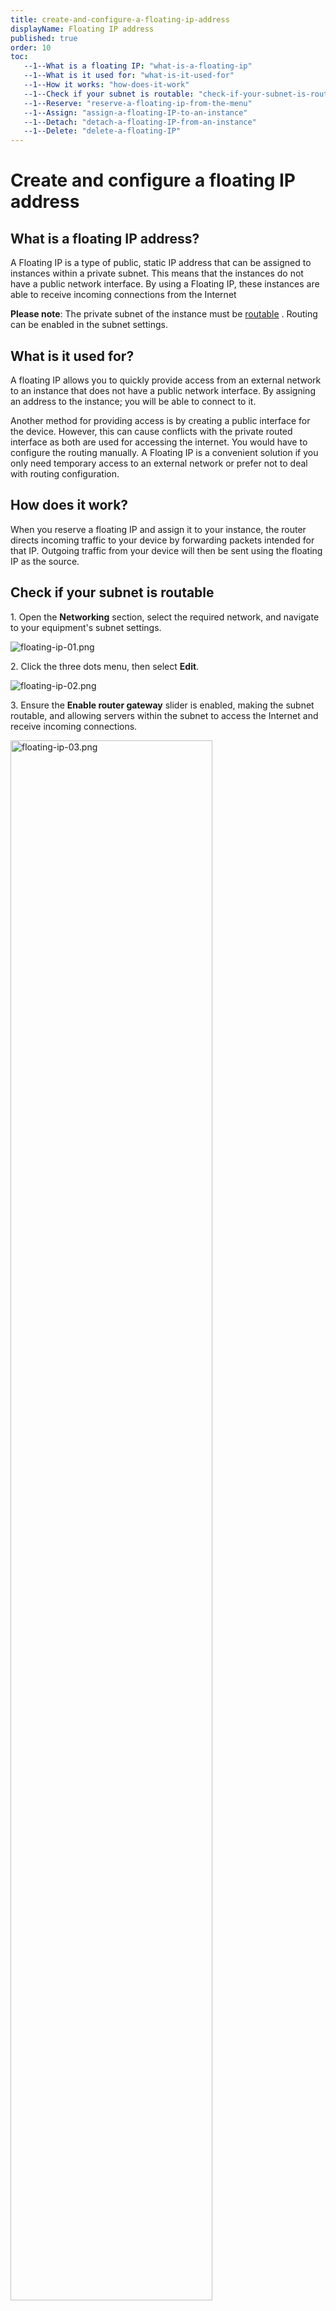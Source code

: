 ```yaml
---
title: create-and-configure-a-floating-ip-address
displayName: Floating IP address
published: true
order: 10
toc:
   --1--What is a floating IP: "what-is-a-floating-ip"
   --1--What is it used for: "what-is-it-used-for"
   --1--How it works: "how-does-it-work"
   --1--Check if your subnet is routable: "check-if-your-subnet-is-routable"
   --1--Reserve: "reserve-a-floating-ip-from-the-menu"
   --1--Assign: "assign-a-floating-IP-to-an-instance"
   --1--Detach: "detach-a-floating-IP-from-an-instance"
   --1--Delete: "delete-a-floating-IP"
---
```

# Create and configure a floating IP address

## What is a floating IP address?

A Floating IP is a type of public, static IP address that can be assigned to instances within a private subnet. This means that the instances do not have a public network interface. By using a Floating IP, these instances are able to receive incoming connections from the Internet

**Please note**: The private subnet of the instance must be <a href="https://gcore.com/docs/cloud/networking/create-and-manage-a-subnetwork#network-routing" target="_blank">routable</a> . Routing can be enabled in the subnet settings.

## What is it used for?

A floating IP allows you to quickly provide access from an external network to an instance that does not have a public network interface. By assigning an address to the instance; you will be able to connect to it.

Another method for providing access is by creating a public interface for the device. However, this can cause conflicts with the private routed interface as both are used for accessing the internet. You would have to configure the routing manually. A Floating IP is a convenient solution if you only need temporary access to an external network or prefer not to deal with routing configuration.

## How does it work?

When you reserve a floating IP and assign it to your instance, the router directs incoming traffic to your device by forwarding packets intended for that IP. Outgoing traffic from your device will then be sent using the floating IP as the source.

## Check if your subnet is routable

1\. Open the **Networking** section, select the required network, and navigate to your equipment's subnet settings. 

<img src="https://support.gcore.com/hc/article_attachments/12391415662737" alt="floating-ip-01.png">

2\. Click the three dots menu, then select **Edit**.

<img src="https://support.gcore.com/hc/article_attachments/12391621674513" alt="floating-ip-02.png">

3\. Ensure the **Enable router gateway** slider is enabled, making the subnet routable, and allowing servers within the subnet to access the Internet and receive incoming connections.

<img src="https://support.gcore.com/hc/article_attachments/12391738930705" alt="floating-ip-03.png" width=80%>

## Reserve a floating IP from the menu

A floating IP is assigned by a specific data center, and its address is linked to that location. It can only be assigned to an instance within the exact location.

1\. Select the Region where your machine is located to assign a floating IP and navigate to the **Networking** section.

<img src="https://support.gcore.com/hc/article_attachments/12391851006353" alt="floating-ip-04.png" width=50%>

2\. Open the Floating IPs section. You can create a floating IP without assigning it to a machine by clicking **Create a new Floating IP.**

<img src="https://support.gcore.com/hc/article_attachments/12392006241425" alt="floating-ip-05.png">

3\. Additionally, you can create a floating IP and immediately assign it to a specific instance. To do this, enable the "Assign to existed instance" slider, select the machine and interface, and click **Create a new floating IP.**

<img src="https://support.gcore.com/hc/article_attachments/12392182782993" alt="floating-ip-06.png">

## Reserve a floating IP when creating an instance


When creating an instance, in the "Network settings" section, select the "**Private**" network type. Specify the network and subnet of the interface you want to assign the floating IP. Enable the "**Use floating IP**" slider, click "**Create a new floating IP**", and save the settings using the "**Add Interface**" button.

<img src="https://support.gcore.com/hc/article_attachments/12392462274833" alt="floating-ip-07.png" width=80%>

The instance will be created with a private interface and a new floating IP assigned to it.

## Assign a floating IP to an instance

Next to the free IP, click "Assign to instance" or select this option from the selector on the right.  
  
<img src="https://support.gcore.com/hc/article_attachments/12392603351313" alt="floating-ip-08.png">

Select the instance in the pop-up window, and the floating IP's network interface will be assigned. Click **Assign floating IP**.

<img src="https://support.gcore.com/hc/article_attachments/12392628635793" alt="floating-ip-09.png">

## Detach a floating IP from an instance

You can detach a floating IP address in the "Floating IPs" section or in the instance menu. In the "Floating IP" section, click the selector next to the address and select **Detach from Instance**, and the IP will no longer be assigned to the machine.

<img src="https://support.gcore.com/hc/article_attachments/12392631295505" alt="floating-ip-10.png">  

In the instance menu, open the "Networking" tab and select the private interface. Open the selector and click "**Detach Floating IP**". The IP will no longer be assigned to this machine.

<img src="https://support.gcore.com/hc/article_attachments/12392664056465" alt="floating-ip-11.png">

## Delete a floating IP

In the "Floating IPs" section, click the selector next to the desired address and select **Delete**. The IP will be removed, and you don't have to pay anymore.

<img src="https://support.gcore.com/hc/article_attachments/12392700821393" alt="floating-ip-12.png">

